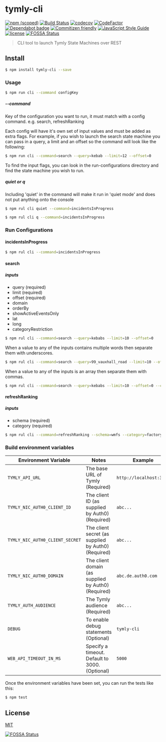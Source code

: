 # tymly-cli

[![npm (scoped)](https://img.shields.io/npm/v/@wmfs/tymly-cli.svg)](https://www.npmjs.com/package/@wmfs/tymly-cli) [![Build Status](https://travis-ci.org/wmfs/tymly-cli.svg?branch=master)](https://travis-ci.org/wmfs/tymly-cli) [![codecov](https://codecov.io/gh/wmfs/tymly-cli/branch/master/graph/badge.svg)](https://codecov.io/gh/wmfs/tymly-cli) [![CodeFactor](https://www.codefactor.io/repository/github/wmfs/tymly-cli/badge)](https://www.codefactor.io/repository/github/wmfs/tymly-cli) [![Dependabot badge](https://img.shields.io/badge/Dependabot-active-brightgreen.svg)](https://dependabot.com/) [![Commitizen friendly](https://img.shields.io/badge/commitizen-friendly-brightgreen.svg)](http://commitizen.github.io/cz-cli/) [![JavaScript Style Guide](https://img.shields.io/badge/code_style-standard-brightgreen.svg)](https://standardjs.com) [![license](https://img.shields.io/github/license/mashape/apistatus.svg)](https://github.com/wmfs/tymly-cli/blob/master/LICENSE)
[![FOSSA Status](https://app.fossa.io/api/projects/git%2Bgithub.com%2Fwmfs%2Ftymly-cli.svg?type=shield)](https://app.fossa.io/projects/git%2Bgithub.com%2Fwmfs%2Ftymly-cli?ref=badge_shield)



> CLI tool to launch Tymly State Machines over REST

## <a name="install"></a>Install
```bash
$ npm install tymly-cli --save
```

### Usage

```bash
$ npm run cli --command configKey
```

##### --command
Key of the configuration you want to run, it must match with a config command. e.g. search, refreshRanking

Each config will have it's own set of input values and must be added as extra flags.
For example, if you wish to launch the search state machine you can pass in a query, a limit and an offset so the command will look like the following:

```bash
$ npm run cli --command=search --query=kebab --limit=12 --offset=0
```

To find the input flags, you can look in the run-configurations directory and find the state machine you wish to run.

##### quiet or q
Including 'quiet' in the command will make it run in 'quiet mode' and does not put anything onto the console

```bash
$ npm rul cli quiet --command=incidentsInProgress
```

```bash
$ npm rul cli q --command=incidentsInProgress
```

### Run Configurations

#### incidentsInProgress

```bash
$ npm rul cli --command=incidentsInProgress
```

#### search

##### inputs
* query (required)
* limit (required)
* offset (required)
* domain
* orderBy
* showActiveEventsOnly
* lat
* long
* categoryRestriction

```bash
$ npm rul cli --command=search --query=kebabs --limit=10 --offset=0 
```

When a value to any of the inputs contains multiple words then separate them with underscores.

```bash
$ npm rul cli --command=search --query=99_vauxhall_road --limit=10 --offset=0 
```

When a value to any of the inputs is an array then separate them with commas.

```bash
$ npm rul cli --command=search --query=kebabs --limit=10 --offset=0 --categoryRestriction=gazetteer,fireSafety
```

#### refreshRanking

##### inputs
* schema (required)
* category (required)

```bash
$ npm rul cli --command=refreshRanking --schema=wmfs --category=factory 
```

### Build environment variables
| Environment Variable | Notes | Example |
| -------------------- | ----- | ------- |
| `TYMLY_API_URL`     | The base URL of Tymly (Required) | `http://localhost:3210` |
| `TYMLY_NIC_AUTH0_CLIENT_ID`     | The client ID (as supplied by Auth0) (Required) | `abc...` |
| `TYMLY_NIC_AUTH0_CLIENT_SECRET`  | The client secret (as supplied by Auth0) (Required) | `abc...` |
| `TYMLY_NIC_AUTH0_DOMAIN` | The client domain (as supplied by Auth0) (Required) | `abc.de.auth0.com` |
| `TYMLY_AUTH_AUDIENCE` | The Tymly audience (Required) | `abc...` |
| `DEBUG` | To enable debug statements (Optional) | `tymly-cli` |
| `WEB_API_TIMEOUT_IN_MS` | Specify a timeout. Default to 3000. (Optional) | `5000` |

Once the environment variables have been set, you can run the tests like this:

```bash
$ npm test
```


## <a name="license"></a>License

[MIT](https://github.com/wmfs/tymly-cli/blob/master/LICENSE)


[![FOSSA Status](https://app.fossa.io/api/projects/git%2Bgithub.com%2Fwmfs%2Ftymly-cli.svg?type=large)](https://app.fossa.io/projects/git%2Bgithub.com%2Fwmfs%2Ftymly-cli?ref=badge_large)